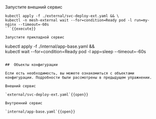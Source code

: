 Запустите внешний сервис

```
kubectl apply -f ./external/svc-deploy-ext.yaml && \
kubectl -n mesh-external wait --for=condition=Ready pod -l run=my-nginx --timeout=-60s
```{{execute}}

Запустите прикладной сервис

```
kubectl apply -f ./internal/app-base.yaml && \
kubectl wait --for=condition=Ready pod -l app=sleep --timeout=-60s
```{{execute}}

##  Объекты конфигурации

Если есть необходимость, вы можете ознакомиться с объектами конфигурации. Подробности были рассмотрены в предыдущем упражнении.  

Внешний сервис

`external/svc-deploy-ext.yaml`{{open}}

Внутренний сервис

`internal/app-base.yaml`{{open}}
